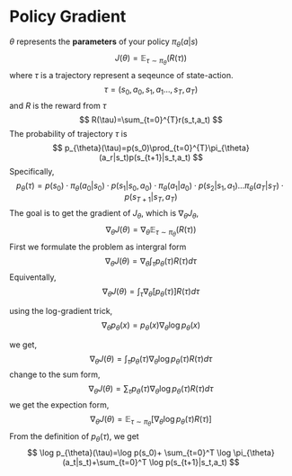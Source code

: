 # Policy Gradient

$\theta$ represents the **parameters** of your policy $\pi_{\theta}(a|s)$
$$
J(\theta)= \mathbb{E}_{\tau \sim \pi_{\theta}}(R(\tau))
$$
where $\tau$ is a trajectory represent a seqeunce of state-action.
$$
\tau=(s_0, a_0, s_1,a_1\dots,s_T,a_T)
$$
 and $R$ is the reward from $\tau$
$$
R(\tau)=\sum_{t=0}^{T}r(s_t,a_t)
$$
The probability of trajectory $\tau$ is 
$$
p_{\theta}(\tau)=p(s_0)\prod_{t=0}^{T}\pi_{\theta}(a_r|s_t)p(s_{t+1}|s_t,a_t)
$$
Specifically,
$$
p_{\theta}(\tau)=p(s_0)\cdot\pi_{\theta}(a_0|s_0)\cdot p(s_1|s_0,a_0)\cdot \pi_{\theta}(a_1|a_0)\cdot p(s_2|s_1,a_1)\dots\pi_{\theta}(a_T|s_{T})\cdot p(s_{T+1}|s_T,a_T)
$$
The goal is to get the gradient of $J_{\theta}$, which is $\nabla_{\theta} J_{\theta}$,
$$
\nabla_{\theta} J(\theta)=\nabla_{\theta}\mathbb{E}_{\tau \sim \pi_{\theta}}(R(\tau))
$$
First we formulate the problem as intergral form
$$
\nabla_{\theta}J(\theta)=\nabla_{\theta}\int_{\tau}p_{\theta}(\tau)R(\tau)d\tau
$$
Equiventally,
$$
\nabla_{\theta}J(\theta)=\int_{\tau}\nabla_{\theta}[p_{\theta}(\tau)]R(\tau)d\tau
$$


using the log-gradient trick,
$$
\nabla_{\theta}p_{\theta}(x)=p_{\theta}(x)\nabla_{\theta}\log p_{\theta}(x)
$$


we get,
$$
\nabla_{\theta}J(\theta)=\int_{\tau}p_\theta(\tau)\nabla_{\theta}\log p_\theta(\tau) R(\tau)d\tau
$$
change to the sum form,
$$
\nabla_{\theta}J(\theta)=\sum_{\tau}p_\theta(\tau)\nabla_{\theta}\log p_\theta(\tau) R(\tau)d\tau
$$
we get the expection form,
$$
\nabla_{\theta}J(\theta)=\mathbb{E}_{\tau \sim \pi_{\theta}}[\nabla_{\theta}\log p_\theta(\tau) R(\tau)]
$$
From the definition of $p_{\theta}(\tau)$, we get
$$
\log p_{\theta}(\tau)=\log p(s_0)+ \sum_{t=0}^T \log \pi_{\theta}(a_t|s_t)+\sum_{t=0}^T \log p(s_{t+1}|s_t,a_t)
$$




